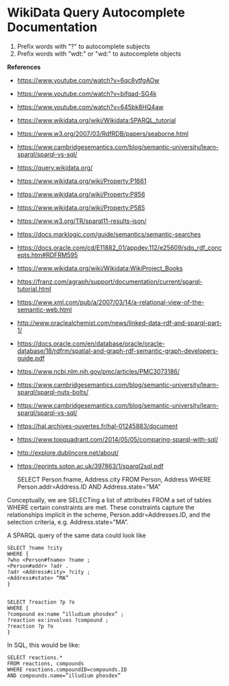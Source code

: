 # WikiData Query Autocomplete Documentation
1. Prefix words with "?" to autocomplete subjects
2. Prefix words with "wdt:" or "wd:" to autocomplete objects

**References**
* https://www.youtube.com/watch?v=6qc8ytfgAOw
* https://www.youtube.com/watch?v=bifqad-SG4k
* https://www.youtube.com/watch?v=645bk8HQ4aw
* https://www.wikidata.org/wiki/Wikidata:SPARQL_tutorial
* https://www.w3.org/2007/03/RdfRDB/papers/seaborne.html
* https://www.cambridgesemantics.com/blog/semantic-university/learn-sparql/sparql-vs-sql/
* https://query.wikidata.org/
* https://www.wikidata.org/wiki/Property:P1661
* https://www.wikidata.org/wiki/Property:P856
* https://www.wikidata.org/wiki/Property:P585
* https://www.w3.org/TR/sparql11-results-json/
* https://docs.marklogic.com/guide/semantics/semantic-searches
* https://docs.oracle.com/cd/E11882_01/appdev.112/e25609/sdo_rdf_concepts.htm#RDFRM595
* https://www.wikidata.org/wiki/Wikidata:WikiProject_Books
* https://franz.com/agraph/support/documentation/current/sparql-tutorial.html
* https://www.xml.com/pub/a/2007/03/14/a-relational-view-of-the-semantic-web.html
* http://www.oraclealchemist.com/news/linked-data-rdf-and-sparql-part-1/
* https://docs.oracle.com/en/database/oracle/oracle-database/18/rdfrm/spatial-and-graph-rdf-semantic-graph-developers-guide.pdf
* https://www.ncbi.nlm.nih.gov/pmc/articles/PMC3073186/
* https://www.cambridgesemantics.com/blog/semantic-university/learn-sparql/sparql-nuts-bolts/
* https://www.cambridgesemantics.com/blog/semantic-university/learn-sparql/sparql-vs-sql/
* https://hal.archives-ouvertes.fr/hal-01245883/document
* https://www.topquadrant.com/2014/05/05/comparing-sparql-with-sql/
* http://explore.dublincore.net/about/
* https://eprints.soton.ac.uk/397863/1/sparql2sql.pdf


    SELECT Person.fname, Address.city
    FROM Person, Address
    WHERE Person.addr=Address.ID
    AND Address.state=”MA”

Conceptually, we are SELECTing a list of attributes FROM a set of tables WHERE certain constraints are met. These constraints capture the relationships implicit in the scheme, Person.addr=Addresses.ID, and the selection criteria, e.g. Address.state=”MA”.

A SPARQL query of the same data could look like

    SELECT ?name ?city
    WHERE {
    ?who <Person#fname> ?name ;
    <Person#addr> ?adr .
    ?adr <Address#city> ?city ;
    <Address#state> “MA”
    }


    SELECT ?reaction ?p ?o
    WHERE {
    ?compound ex:name “illudium phosdex” ;
    ?reaction ex:involves ?compound ;
    ?reaction ?p ?o
    }

In SQL, this would be like:

    SELECT reactions.*
    FROM reactions, compounds
    WHERE reactions.compoundID=compounds.ID
    AND compounds.name=”illudium phosdex”